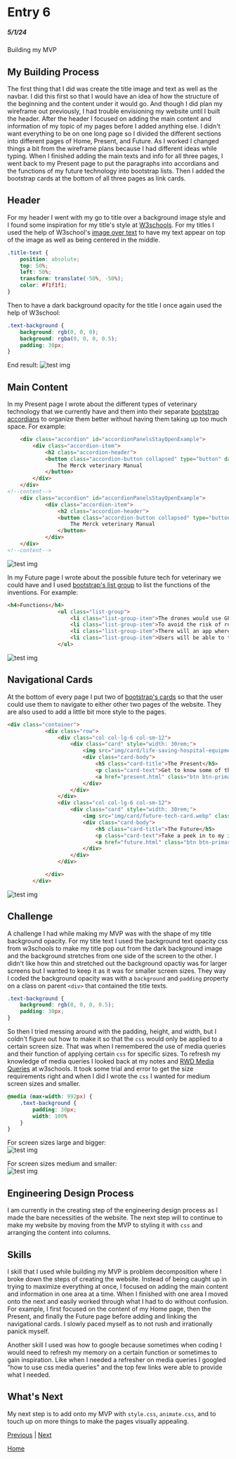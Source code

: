 # Entry 6
##### 5/1/24

Building my MVP

## My Building Process
The first thing that I did was create the title image and text as well as the navbar. I did this first so that I would have an idea of how the structure of the beginning and the content under it would go. And though I did plan my wireframe out previously, I had trouble envisioning my website until I built the header. After the header I focused on adding the main content and information of my topic  of my pages before I added anything else. I didn't want everything to be on one long page so I divided the different sections into different pages of Home, Present, and Future. As I worked I changed things a bit from the wireframe plans because I had different ideas while typing. When I finished adding the main texts and info for all three pages, I went back to my Present page to put the paragraphs into accordians and the functions of my future technology into bootstrap lists. Then I added the bootstrap cards at the bottom of all three pages as link cards.

## Header
For my header I went with my go to title over a background image style and I found some inspiration for my title's style at [W3schools](https://www.w3schools.com/howto/howto_css_image_transparent.asp). For my titles I used the help of W3school's [image over text](https://www.w3schools.com/howto/howto_css_image_text.asp) to have my text appear on top of the image as well as being centered in the middle. 
``` css
.title-text {
    position: absolute;
    top: 50%;
    left: 50%;
    transform: translate(-50%, -50%);
    color: #f1f1f1;
}
```
Then to have a dark background opacity for the title I once again used the help of W3school:
``` css
.text-background {
    background: rgb(0, 0, 0);
    background: rgba(0, 0, 0, 0.5);
    padding: 30px;
}
```
End result:
![test img](../img/blog-header-img.png)


## Main Content
In my Present page I wrote about the different types of veterinary technology that we currently have and them into their separate [bootstrap accordians](https://getbootstrap.com/docs/5.3/components/accordion/) to organize them better without having them taking up too much space. For example:
```html
    <div class="accordion" id="accordionPanelsStayOpenExample">
        <div class="accordion-item">
            <h2 class="accordion-header">
            <button class="accordion-button collapsed" type="button" data-bs-toggle="collapse" data-bs-          target="#panelsStayOpen-collapseOne" aria-expanded="false" aria-controls="panelsStayOpen-collapseOne">
                The Merck veterinary Manual
            </button>
        </div>
    </div>
<!--content-->
    <div class="accordion" id="accordionPanelsStayOpenExample">
            <div class="accordion-item">
                <h2 class="accordion-header">
                <button class="accordion-button collapsed" type="button" data-bs-toggle="collapse" data-bs-          target="#panelsStayOpen-collapseTwo" aria-expanded="false" aria-controls="panelsStayOpen-collapseTwo">
                    The Merck veterinary Manual
                </button>
            </div>
    </div>
<!--content-->
```

![test img](../img/blog-present-accordian.png)

In my Future page I wrote about the possible future tech for veterinary we could have and I used [bootstrap's list group](https://getbootstrap.com/docs/5.3/components/list-group/) to list the functions of the inventions. For example:
```html
<h4>Functions</h4>
                <ul class="list-group">
                    <li class="list-group-item">The drones would use GPS to navigate between locations more efficiently by selecting the fastest and safest routes while also avoiding any obstacles, this also allows for farther distances.</li>
                    <li class="list-group-item">To avoid the risk of running out of power mid deliver, the drones will be powered by eco-friendly solar panels.</li>
                    <li class="list-group-item">There will an app where users connect with vets to order prescribed drugs from pharmacies to avoid the trouble of pick ups. Refills can also ordered after consulting with the vet.</li>
                    <li class="list-group-item">Users will be able to track their delivery with quick on-the-spot GPS tracking on both the drone and their package.</li>
                </ul>
```
![test img](../img/blog-future-function-lists.png)

## Navigational Cards
At the bottom of every page I put two of [bootstrap's cards](https://getbootstrap.com/docs/5.3/components/card/) so that the user could use them to navigate to either other two pages of the website. They are also used to add a little bit more style to the pages. 
``` html
<div class="container">
            <div class="row">
                <div class="col col-lg-6 col-sm-12">
                    <div class="card" style="width: 30rem;">
                        <img src="img/card/life-saving-hospital-equipment.jpg" class="card-img-top">
                        <div class="card-body">
                            <h5 class="card-title">The Present</h5>
                            <p class="card-text">Get to know some of the modern technology in medicine.</p>
                            <a href="present.html" class="btn btn-primary">Continue</a>
                        </div>
                    </div>
                </div>
                <div class="col col-lg-6 col-sm-12">
                    <div class="card" style="width: 30rem;">
                        <img src="img/card/future-tech-card.webp" class="card-img-top">
                        <div class="card-body">
                            <h5 class="card-title">The Future</h5>
                            <p class="card-text">Take a peek in to my imagination of the future of veterinary technology.</p>
                            <a href="future.html" class="btn btn-primary">Continue</a>
                        </div>
                    </div>
                </div>

            </div>
        </div>
```

![test img](../img/blog-nav-cards.png)


## Challenge
A challenge I had while making my MVP was with the shape of my title background opacity. For my title text I used the background text opacity css from w3schools to make my title pop out from the dark background image and the background stretches from one side of the screen to the other. I didn't like how thin and stretched out the background opactiy was for larger screens but I wanted to keep it as it was for smaller screen sizes. They way I coded the background opacity was with a `background` and `padding` property on a class on parent `<div>` that contained the title texts.
``` css
.text-background {
    background: rgb(0, 0, 0, 0.5);
    padding: 30px;
}
```
So then I tried messing around with the padding, height, and width, but I coldn't figure out how to make it so that the `css` would only be applied to a certain screen size.
That was when I remembered the use of media queries and their function of applying certain `css` for specific sizes. To refresh my knowledge of media queries I looked back at my notes and [RWD Media Queries](https://www.w3schools.com/css/css_rwd_mediaqueries.asp) at w3schools.
It took some trial and error to get the size requirements right and when I did I wrote the `css` I wanted for medium screen sizes and smaller.
```css
@media (max-width: 992px) {
    .text-background {
        padding: 30px;
        width: 100%
    }
}
```
For screen sizes large and bigger:  
![test img](../img/header-opacity-large.png)

For screen sizes medium and smaller:  
![test img](../img/header-opacity-medium.png)

## Engineering Design Process
I am currently in the creating step of the engineering design process as I made the bare necessities of the website. The next step will to continue to make my website by moving from the MVP to  styling it with `css` and arranging the content into columns. 

## Skills 
I skill that I used while building my MVP is problem decomposition where I broke down the steps of creating the website. Instead of being caught up in trying to maximize everything at once, I focused on adding the main content and information in one area at a time. When I finished with one area I moved onto the next and easily worked through what I had to do without confusion. For example, I first focused on the content of my Home page, then the Present, and finally the Future page before adding and linking the navigational cards. I slowly paced myself as to not rush and irrationally panick myself.

Another skill I used was how to google because sometimes when coding I would need to refresh my memory on a certain function or sometimes to gain inspiration. Like when I needed a refresher on media queries I googled "how to use css media queries" and the top few links were able to provide what I needed.

## What's Next
My next step is to add onto my MVP with `style.css`, `animate.css`, and to touch up on more things to make the pages visually appealing. 

[Previous](entry05.md) | [Next](entry07.md)

[Home](../README.md)
